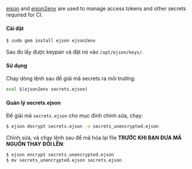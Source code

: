 
[ejson](https://github.com/Shopify/ejson) and
[ejson2env](https://github.com/Shopify/ejson2env) are used to manage access
tokens and other secrets required for CI.

#### Cài đặt
```bash
$ sudo gem install ejson ejson2env
```

Sau đo lấy được  keypair và đặt nó vào `/opt/ejson/keys/`.

#### Sử dụng
Chạy dòng lệnh sau để giải mã secrets ra môi trường:
```bash
eval $(ejson2env secrets.ejson)
```

#### Quản lý secrets.ejson
Để giải mã  `secrets.ejson` cho mục đính chỉnh sửa, chạy:
```bash
$ ejson decrypt secrets.ejson -o secrets_unencrypted.ejson
```

Chỉnh sửa, và chạy lệnh sau để mã hóa lại file **TRƯỚC KHI BẠN ĐƯA MÃ NGUỒN
THAY ĐỔI LÊN**:
```bash
$ ejson encrypt secrets_unencrypted.ejson
$ mv secrets_unencrypted.ejson secrets.ejson
```

